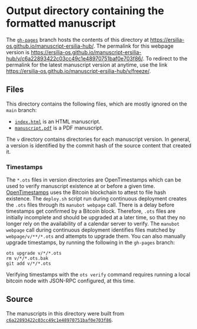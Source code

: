 # Output directory containing the formatted manuscript

The [`gh-pages`](https://github.com/ersilia-os/manuscript-ersilia-hub/tree/gh-pages) branch hosts the contents of this directory at <https://ersilia-os.github.io/manuscript-ersilia-hub/>.
The permalink for this webpage version is <https://ersilia-os.github.io/manuscript-ersilia-hub/v/c6a22893422c03cc49c1e48970751baf0e703f86/>.
To redirect to the permalink for the latest manuscript version at anytime, use the link <https://ersilia-os.github.io/manuscript-ersilia-hub/v/freeze/>.

## Files

This directory contains the following files, which are mostly ignored on the `main` branch:

+ [`index.html`](index.html) is an HTML manuscript.
+ [`manuscript.pdf`](manuscript.pdf) is a PDF manuscript.

The `v` directory contains directories for each manuscript version.
In general, a version is identified by the commit hash of the source content that created it.

### Timestamps

The `*.ots` files in version directories are OpenTimestamps which can be used to verify manuscript existence at or before a given time.
[OpenTimestamps](https://opentimestamps.org/) uses the Bitcoin blockchain to attest to file hash existence.
The `deploy.sh` script run during continuous deployment creates the `.ots` files through its `manubot webpage` call.
There is a delay before timestamps get confirmed by a Bitcoin block.
Therefore, `.ots` files are initially incomplete and should be upgraded at a later time, so that they no longer rely on the availability of a calendar server to verify.
The `manubot webpage` call during continuous deployment identifies files matched by `webpage/v/**/*.ots` and attempts to upgrade them.
You can also manually upgrade timestamps, by running the following in the `gh-pages` branch:

```shell
ots upgrade v/*/*.ots
rm v/*/*.ots.bak
git add v/*/*.ots
```

Verifying timestamps with the `ots verify` command requires running a local bitcoin node with JSON-RPC configured, at this time.

## Source

The manuscripts in this directory were built from
[`c6a22893422c03cc49c1e48970751baf0e703f86`](https://github.com/ersilia-os/manuscript-ersilia-hub/commit/c6a22893422c03cc49c1e48970751baf0e703f86).
